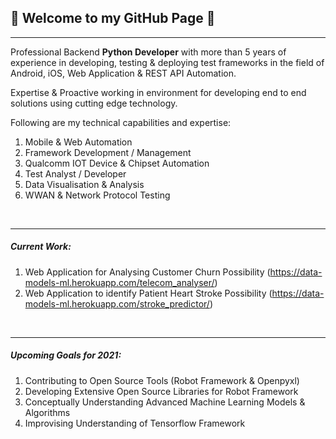 ## 👋 Welcome to my GitHub Page 👋
<hr>

Professional Backend **Python Developer** with more than 5 years of experience in developing, testing & deploying test frameworks in the field of Android, iOS, Web Application & REST API Automation.

Expertise & Proactive working in environment for developing end to end solutions using cutting edge technology.

Following are my technical capabilities and expertise:

1. Mobile & Web Automation
1. Framework Development / Management
1. Qualcomm IOT Device & Chipset Automation
1. Test Analyst / Developer
1. Data Visualisation & Analysis
1. WWAN & Network Protocol Testing

<br><hr>

##### Current Work:
1. Web Application for Analysing Customer Churn Possibility (https://data-models-ml.herokuapp.com/telecom_analyser/)
1. Web Application to identify Patient Heart Stroke Possibility (https://data-models-ml.herokuapp.com/stroke_predictor/)

<br><hr>

##### Upcoming Goals for 2021:
1. Contributing to Open Source Tools (Robot Framework & Openpyxl)
1. Developing Extensive Open Source Libraries for Robot Framework
1. Conceptually Understanding Advanced Machine Learning Models & Algorithms
1. Improvising Understanding of Tensorflow Framework

<!--
**akshaykadam100/akshaykadam100** is a ✨ _special_ ✨ repository because its `README.md` (this file) appears on your GitHub profile.

Here are some ideas to get you started:

- 🔭 I’m currently working on ...
- 🌱 I’m currently learning ...
- 👯 I’m looking to collaborate on ...
- 🤔 I’m looking for help with ...
- 💬 Ask me about ...
- 📫 How to reach me: ...
- 😄 Pronouns: ...
- ⚡ Fun fact: ...
-->
